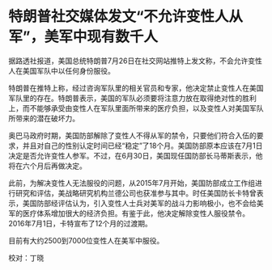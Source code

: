 # 特朗普社交媒体发文“不允许变性人从军”，美军中现有数千人

据路透社报道，美国总统特朗普7月26日在社交网站推特上发文称，不会允许变性人在美国军队中以任何身份服役。

特朗普在推特上称，经过咨询军队里的相关官员和专家，他决定禁止变性人在美国军队里的存在。特朗普表示，美国的军队必须要将注意力放在取得绝对性的胜利上，而不能够承受由变性人在军队里面所带来的医疗负担，以及变性人对美国军队所带来的潜在破坏力。

奥巴马政府时期，美国防部解除了变性人不得从军的禁令，只要他们符合入伍的要求，并且对自己的性别认定时间已经“稳定”了18个月。美国防部原本应该在7月1日决定是否允许变性人参军。不过，在6月30日，美国现任国防部长马蒂斯表示，他将在六个月后再做决定。

此前，为解决变性人无法服役的问题，从2015年7月开始，美国防部成立工作组进行研究和评估，美战略研究机构兰德公司也获准参与其中。时任美国防长卡特曾表示，美国防部经评估认为，引入变性人士兵对美军的战斗力影响极小，也不会给美军的医疗体系增加很大的经济负担。有鉴于此，他决定解除变性人服役禁令。2016年7月1日，卡特宣布了12个月的过渡期。

目前有大约2500到7000位变性人在美军中服役。

校对：丁晓
<!-- tcd_original_link https://m.thepaper.cn/newsDetail_forward_1743611?commTag=true -->
